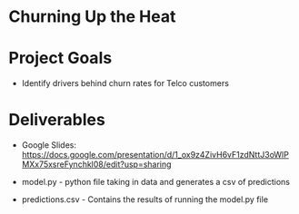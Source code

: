 # Churning Up the Heat

# Project Goals
- Identify drivers behind churn rates for Telco customers

# Deliverables 
* Google Slides: https://docs.google.com/presentation/d/1_ox9z4ZivH6vF1zdNttJ3oWlPMXx75xsreFynchkl08/edit?usp=sharing

* model.py - python file taking in data and generates a csv of predictions

* predictions.csv - Contains the results of running the model.py file